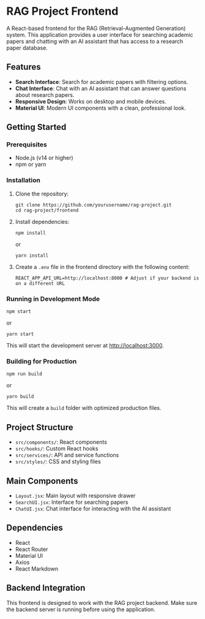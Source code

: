 # RAG Project Frontend

A React-based frontend for the RAG (Retrieval-Augmented Generation) system. This application provides a user interface for searching academic papers and chatting with an AI assistant that has access to a research paper database.

## Features

- **Search Interface**: Search for academic papers with filtering options.
- **Chat Interface**: Chat with an AI assistant that can answer questions about research papers.
- **Responsive Design**: Works on desktop and mobile devices.
- **Material UI**: Modern UI components with a clean, professional look.

## Getting Started

### Prerequisites

- Node.js (v14 or higher)
- npm or yarn

### Installation

1. Clone the repository:
   ```
   git clone https://github.com/yourusername/rag-project.git
   cd rag-project/frontend
   ```

2. Install dependencies:
   ```
   npm install
   ```
   or
   ```
   yarn install
   ```

3. Create a `.env` file in the frontend directory with the following content:
   ```
   REACT_APP_API_URL=http://localhost:8000 # Adjust if your backend is on a different URL
   ```

### Running in Development Mode

```
npm start
```
or
```
yarn start
```

This will start the development server at [http://localhost:3000](http://localhost:3000).

### Building for Production

```
npm run build
```
or
```
yarn build
```

This will create a `build` folder with optimized production files.

## Project Structure

- `src/components/`: React components
- `src/hooks/`: Custom React hooks
- `src/services/`: API and service functions
- `src/styles/`: CSS and styling files

## Main Components

- `Layout.jsx`: Main layout with responsive drawer
- `SearchUI.jsx`: Interface for searching papers
- `ChatUI.jsx`: Chat interface for interacting with the AI assistant

## Dependencies

- React
- React Router
- Material UI
- Axios
- React Markdown

## Backend Integration

This frontend is designed to work with the RAG project backend. Make sure the backend server is running before using the application. 